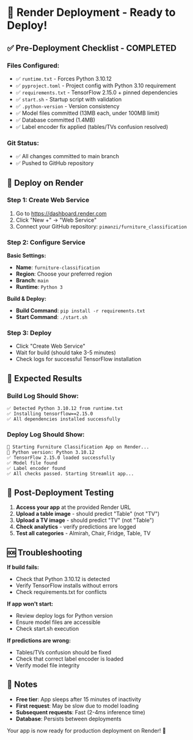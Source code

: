 # 🚀 Render Deployment - Ready to Deploy!

## ✅ Pre-Deployment Checklist - COMPLETED

### Files Configured:
- ✅ `runtime.txt` - Forces Python 3.10.12
- ✅ `pyproject.toml` - Project config with Python 3.10 requirement
- ✅ `requirements.txt` - TensorFlow 2.15.0 + pinned dependencies
- ✅ `start.sh` - Startup script with validation
- ✅ `.python-version` - Version consistency
- ✅ Model files committed (13MB each, under 100MB limit)
- ✅ Database committed (1.4MB)
- ✅ Label encoder fix applied (tables/TVs confusion resolved)

### Git Status:
- ✅ All changes committed to main branch
- ✅ Pushed to GitHub repository

## 🔗 Deploy on Render

### Step 1: Create Web Service
1. Go to https://dashboard.render.com
2. Click "New +" → "Web Service"
3. Connect your GitHub repository: `pimanzi/furniture_classification`

### Step 2: Configure Service
**Basic Settings:**
- **Name**: `furniture-classification`
- **Region**: Choose your preferred region
- **Branch**: `main`
- **Runtime**: `Python 3`

**Build & Deploy:**
- **Build Command**: `pip install -r requirements.txt`
- **Start Command**: `./start.sh`

### Step 3: Deploy
- Click "Create Web Service"
- Wait for build (should take 3-5 minutes)
- Check logs for successful TensorFlow installation

## 🎯 Expected Results

### Build Log Should Show:
```
✅ Detected Python 3.10.12 from runtime.txt
✅ Installing tensorflow==2.15.0
✅ All dependencies installed successfully
```

### Deploy Log Should Show:
```
🚀 Starting Furniture Classification App on Render...
🐍 Python version: Python 3.10.12
✅ TensorFlow 2.15.0 loaded successfully
✅ Model file found
✅ Label encoder found
✅ All checks passed. Starting Streamlit app...
```

## 🧪 Post-Deployment Testing

1. **Access your app** at the provided Render URL
2. **Upload a table image** - should predict "Table" (not "TV")
3. **Upload a TV image** - should predict "TV" (not "Table")  
4. **Check analytics** - verify predictions are logged
5. **Test all categories** - Almirah, Chair, Fridge, Table, TV

## 🆘 Troubleshooting

**If build fails:**
- Check that Python 3.10.12 is detected
- Verify TensorFlow installs without errors
- Check requirements.txt for conflicts

**If app won't start:**
- Review deploy logs for Python version
- Ensure model files are accessible
- Check start.sh execution

**If predictions are wrong:**
- Tables/TVs confusion should be fixed
- Check that correct label encoder is loaded
- Verify model file integrity

## 📝 Notes
- **Free tier**: App sleeps after 15 minutes of inactivity
- **First request**: May be slow due to model loading
- **Subsequent requests**: Fast (2-4ms inference time)
- **Database**: Persists between deployments

Your app is now ready for production deployment on Render! 🎉
